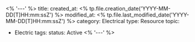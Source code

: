 <% '---' %>
title: 
created_at: <% tp.file.creation_date('YYYY-MM-DD[T]HH:mm:ssZ') %>
modified_at: <% tp.file.last_modified_date('YYYY-MM-DD[T]HH:mm:ssZ') %>
category: Electrical
type: Resource
topic:
  - Electric
tags:
status: Active
<% '---' %>